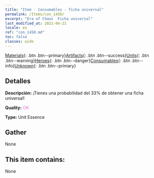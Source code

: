 ```yaml
---
title: "Item - Consumables - Ficha universal"
permalink: /Items/con_1458/
excerpt: "Era of Chaos  Ficha universal"
last_modified_at: 2021-04-21
locale: es
ref: "con_1458.md"
toc: false
classes: wide
---
```

 [Materials](/es/Items/){: .btn .btn--primary}[Artifacts](/es/Items/Artifacts/){: .btn .btn--success}[Units](/es/Items/Units/){: .btn .btn--warning}[Heroes](/es/Items/Heroes/){: .btn .btn--danger}[Consumables](/es/Items/Consumables/){: .btn .btn--info}[Unknown](/es/Items/Unknown/){: .btn .btn--primary}

## Detalles
 **Descripción:** ¡Tienes una probabilidad del 33% de obtener una ficha universal!

 **Quality:** <span style="color: #DA70D6">OK</span>

 **Type:** Unit Essence

## Gather

  None

## This item contains:

  None

